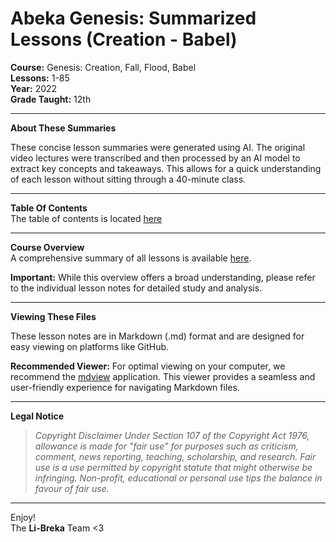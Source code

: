 # Abeka Genesis: Summarized Lessons (Creation - Babel)

**Course:** Genesis: Creation, Fall, Flood, Babel  
**Lessons:** 1-85  
**Year:** 2022  
**Grade Taught:** 12th

---

**About These Summaries**

These concise lesson summaries were generated using AI. The original video lectures were transcribed and then processed by an AI model to extract key concepts and takeaways. This allows for a quick understanding of each lesson without sitting through a 40-minute class.

---

**Table Of Contents**  
The table of contents is located [here](https://github.com/Li-breka/Genesis/blob/main/table_of_contents.md)

---

**Course Overview**  
A comprehensive summary of all lessons is available [here](https://github.com/Li-breka/Genesis/blob/main/summary.md).

**Important:** While this overview offers a broad understanding, please refer to the individual lesson notes for detailed study and analysis.

---

**Viewing These Files**

These lesson notes are in Markdown (.md) format and are designed for easy viewing on platforms like GitHub.

**Recommended Viewer:** For optimal viewing on your computer, we recommend the [mdview](https://github.com/c3er/mdview) application. This viewer provides a seamless and user-friendly experience for navigating Markdown files.

---

**Legal Notice**

> *Copyright Disclaimer Under Section 107 of the Copyright Act 1976, allowance is made for "fair use" for purposes such as criticism, comment, news reporting, teaching, scholarship, and research. Fair use is a use permitted by copyright statute that might otherwise be infringing. Non-profit, educational or personal use tips the balance in favour of fair use.*

---

Enjoy!  
The **Li-Breka** Team <3
